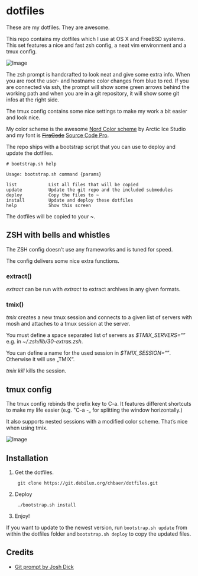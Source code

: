 # dotfiles

These are my dotfiles. They are awesome.

This repo contains my dotfiles which I use at OS X and FreeBSD systems. This set features a nice and fast zsh config, a neat vim environment and a tmux config.

![Image](https://git.debilux.org/chbaer/dotfiles/raw/branch/master/screenshot.png)

The zsh prompt is handcrafted to look neat and give some extra info. When you are root the user- and hostname color changes from blue to red. If you are connected via ssh, the prompt will show some green arrows behind the working path and when you are in a git repository, it will show some git infos at the right side.

The tmux config contains some nice settings to make my work a bit easier and look nice.

My color scheme is the awesome [Nord Color scheme](https://www.nordtheme.com) by Arctic Ice Studio and my font is [~~FiraCode~~](https://github.com/tonsky/FiraCode) [Source Code Pro](https://adobe-fonts.github.io/source-code-pro/).

The repo ships with a bootstrap script that you can use to deploy and update the dotfiles.

	# bootstrap.sh help
	
	Usage: bootstrap.sh command {params}
	
	list 			List all files that will be copied
	update 			Update the git repo and the included submodules
	deploy 			Copy the files to ~
	install 		Update and deploy these dotfiles
	help 			Show this screen

The dotfiles will be copied to your **~**.

## ZSH with bells and whistles

The ZSH config doesn’t use any frameworks and is tuned for speed.

The config delivers some nice extra functions.

### extract()

_extract_ can be run with _extract <filename>_ to extract archives in any given formats.

### tmix()

_tmix_ creates a new tmux session and connects to a given list of servers with mosh and attaches to a tmux session at the server.

You must define a space separated list of servers as _$TMIX_SERVERS=“<SERVERS>”_ e.g. in _~/.zsh/lib/30-extras.zsh_.

You can define a name for the used session in _$TMIX_SESSION=“<SESSION>”_. Otherwise it will use „TMIX“.

_tmix kill_ kills the session.

## tmux config

The tmux config rebinds the prefix key to C-a. It features different shortcuts to make my life easier (e.g. "C-a -„ for splitting the window horizontally.)

It also supports nested sessions with a modified color scheme. That’s nice when using tmix.

![Image](https://git.debilux.org/chbaer/dotfiles/raw/branch/master/screenshot-tmix.png)

## Installation

1. Get the dotfiles.

		git clone https://git.debilux.org/chbaer/dotfiles.git

2. Deploy

		./bootstrap.sh install

3. Enjoy!

If you want to update to the newest version, run ``bootstrap.sh update`` from within the dotfiles folder and ``bootstrap.sh deploy`` to copy the updated files.


## Credits

- [Git prompt by Josh Dick](https://gist.github.com/joshdick/4415470)

